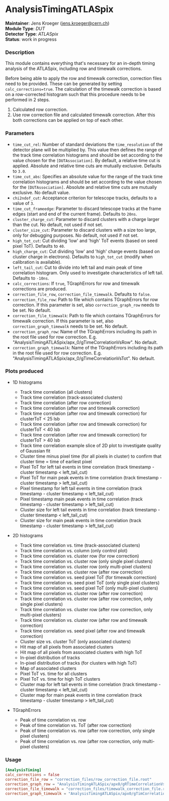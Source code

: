 # AnalysisTimingATLASpix
**Maintainer**: Jens Kroeger (jens.kroeger@cern.ch)  
**Module Type**: *DUT*  
**Detector Type**: *ATLASpix*  
**Status**: work in progress

### Description
This module contains everything that's necessary for an in-depth timing analysis of the ATLASpix, including row and timewalk corrections.

Before being able to apply the row and timewalk correction, correction files need to be provided.
These can be generated by setting `calc_corrections=true`.
The calculation of the timewalk correction is based on a row-corrected histogram such that this procedure needs to be performed in 2 steps.

1. Calculated row correction.
2. Use row correction file and calculated timewalk correction.
After this both corrections can be applied on top of each other.

### Parameters
* `time_cut_rel`: Number of standard deviations the `time_resolution` of the detector plane will be multiplied by. This value then defines the range of the track time correlation histograms and should be set according to the value chosen for the `[DUTAssociation]`. By default, a relative time cut is applied. Absolute and relative time cuts are mutually exclusive. Defaults to `3.0`.
* `time_cut_abs`: Specifies an absolute value for the range of the track time correlation histograms and should be set according to the value chosen for the `[DUTAssociation]`. Absolute and relative time cuts are mutually exclusive. No default value.
* `chi2ndof_cut`: Acceptance criterion for telescope tracks, defaults to a value of `3`.
* `time_cut_frameedge`: Parameter to discard telescope tracks at the frame edges (start and end of the current frame). Defaults to `20ns`.
* `cluster_charge_cut`: Parameter to discard clusters with a charge larger than the cut. No default, not used if not set.
* `cluster_size_cut`: Parameter to discard clusters with a size too large, only for debugging purposes. No default, not used if not set.
* `high_tot_cut`: Cut dividing 'low' and 'high' ToT events (based on seed pixel ToT). Defaults to `40`.
* `high_charge_cut`: Cut dividing 'low' and 'high' charge events (based on cluster charge in electrons). Defaults to `high_tot_cut` (modify when calibration is available).
* `left_tail_cut`: Cut to divide into left tail and main peak of time correlation histogram. Only used to investigate characteristics of left tail. Defaults to `-10ns`.
* `calc_corrections`: If `true`, TGraphErrors for row and timewalk corrections are produced.
* `correction_file_row`, `correction_file_timewalk`. Defaults to `false`.
* `correction_file_row`: Path to file which contains TGraphErrors for row correction. If this parameter is set, also `correction_graph_row` needs to be set. No default.
* `correction_file_timewalk`: Path to file which contains TGraphErrors for timewalk correction. If this parameter is set, also `correction_graph_timewalk` needs to be set. No default.
* `correction_graph_row`: Name of the TGraphErrors including its path in the root file used for row correction. E.g. "AnalysisTimingATLASpix/apx_0/gTimeCorrelationVsRow". No default.
* `correction_graph_timewalk`: Name of the TGraphErrors including its path in the root file used for row correction. E.g. "AnalysisTimingATLASpix/apx_0/gTimeCorrelationVsTot". No default.

### Plots produced
* 1D histograms
  * Track time correlation (all clusters)
  * Track time correlation (track-associated clusters)
  * Track time correlation (after row correction)
  * Track time correlation (after row and timewalk correction)
  * Track time correlation (after row and timewalk correction) for clusterToT < 25 lsb
  * Track time correlation (after row and timewalk correction) for clusterToT < 40 lsb
  * Track time correlation (after row and timewalk correction) for clusterToT > 40 lsb
  * Track time correlation example slice of 2D plot to investigate quality of Gaussian fit
  * Cluster time minus pixel time (for all pixels in cluster) to confirm that cluster time = time of earliest pixel
  * Pixel ToT for left tail events in time correlation (track timestamp - cluster timestamp < left_tail_cut)
  * Pixel ToT for main peak events in time correlation (track timestamp - cluster timestamp > left_tail_cut)
  * Pixel timestamp for left tail events in time correlation (track timestamp - cluster timestamp < left_tail_cut)
  * Pixel timestamp main peak events in time correlation (track timestamp - cluster timestamp > left_tail_cut)
  * Cluster size for left tail events in time correlation (track timestamp - cluster timestamp < left_tail_cut)
  * Cluster size for main peak events in time correlation (track timestamp - cluster timestamp > left_tail_cut)

* 2D histograms
  * Track time correlation vs. time (track-associated clusters)
  * Track time correlation vs. column (only control plot)
  * Track time correlation vs. cluster row (for row correction)
  * Track time correlation vs. cluster row (only single pixel clusters)
  * Track time correlation vs. cluster row (only multi-pixel clusters)
  * Track time correlation vs. cluster row (after row correction)
  * Track time correlation vs. seed pixel ToT (for timewalk correction)
  * Track time correlation vs. seed pixel ToT (only single pixel clusters)
  * Track time correlation vs. seed pixel ToT (only multi-pixel clusters)
  * Track time correlation vs. cluster row (after row correction)
  * Track time correlation vs. cluster row (after row correction, only single pixel clusters)
  * Track time correlation vs. cluster row (after row correction, only multi-pixel clusters)
  * Track time correlation vs. cluster row (after row and timewalk correction)
  * Track time correlation vs. seed pixel (after row and timewalk correction)
  * Cluster size vs. cluster ToT (only associated clusters)
  * Hit map of all pixels from associated clusters
  * Hit map of all pixels from associated clusters with high ToT
  * In-pixel distribution of tracks
  * In-pixel distribution of tracks (for clusters with high ToT)
  * Map of associated clusters
  * Pixel ToT vs. time for all clusters
  * Pixel ToT vs. time for high ToT clusters
  * Cluster map for left tail events in time correlation (track timestamp - cluster timestamp < left_tail_cut)
  * Cluster map for main peak events in time correlation (track timestamp - cluster timestamp > left_tail_cut)

* TGraphErrors
  * Peak of time correlation vs. row
  * Peak of time correlation vs. ToT (after row correction)
  * Peak of time correlation vs. row (after row correction, only single pixel clusters)
  * Peak of time correlation vs. row (after row correction, only multi-pixel clusters)

### Usage
```toml
[AnalysisTiming]
calc_corrections = false
correction_file_row = "correction_files/row_correction_file.root"
correction_graph_row = "AnalysisTimingATLASpix/apx0/gRTimeCorrelationVsRow"
correction_file_timewalk = "correction_files/timewalk_correction_file.root"
correction_graph_timewalk = "AnalysisTimingATLASpix/apx0/gTimCorrelationVsTot"
```
